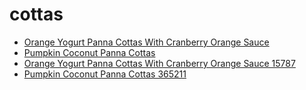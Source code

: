 # cottas

 * [Orange Yogurt Panna Cottas With Cranberry Orange Sauce](../../index/o/orange-yogurt-panna-cottas-with-cranberry-orange-sauce-15787.json)
 * [Pumpkin Coconut Panna Cottas](../../index/p/pumpkin-coconut-panna-cottas-365211.json)
 * [Orange Yogurt Panna Cottas With Cranberry Orange Sauce 15787](../../index/o/orange-yogurt-panna-cottas-with-cranberry-orange-sauce-15787.json)
 * [Pumpkin Coconut Panna Cottas 365211](../../index/p/pumpkin-coconut-panna-cottas-365211.json)
